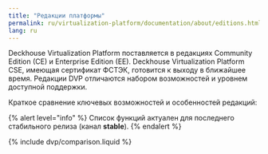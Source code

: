 ```yaml
---
title: "Редакции платформы"
permalink: ru/virtualization-platform/documentation/about/editions.html
lang: ru
---
```


Deckhouse Virtualization Platform поставляется в редакциях Community Edition (CE) и Enterprise Edition (EE). Deckhouse Virtualization Platform CSE, имеющая сертификат ФСТЭК, готовится к выходу в ближайшее время. Редакции DVP отличаются набором возможностей и уровнем доступной поддержки.

Краткое сравнение ключевых возможностей и особенностей редакций:

{% alert level="info" %}
Список функций актуален для последнего стабильного релиза (канал **stable**).
{% endalert %}

{% include dvp/comparison.liquid %}
